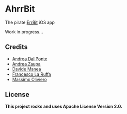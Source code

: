 AhrrBit
=======

The pirate [ErrBit](https://github.com/errbit/errbit) iOS app

Work in progress...

## Credits
* [Andrea Dal Ponte](http://andreadalponte.com/)
* [Andrea Zaupa](http://azaupa.info/)
* [Davide Manea](it.linkedin.com/pub/davide-manea/41/6aa/827)
* [Francesco La Ruffa](it.linkedin.com/pub/francesco-laruffa/5/710/314)
* [Massimo Oliviero](http://www.massimooliviero.net/)

## License
**This project rocks and uses Apache License Version 2.0.**

